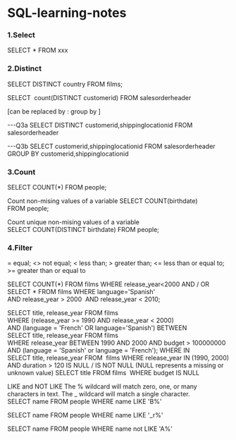 # SQL-learning-notes


### 1.Select
SELECT *
FROM xxx

### 2.Distinct
SELECT DISTINCT country
FROM films;

SELECT  count(DISTINCT customerid)
FROM salesorderheader

[can be replaced by : group by ]

---Q3a
SELECT DISTINCT customerid,shippinglocationid
FROM salesorderheader

---Q3b
SELECT customerid,shippinglocationid
FROM salesorderheader
GROUP BY customerid,shippinglocationid

### 3.Count
SELECT COUNT(*)
FROM people;

Count non-mising values of a variable
SELECT COUNT(birthdate)
FROM people;

Count unique non-mising values of a variable
SELECT COUNT(DISTINCT birthdate)
FROM people;

### 4.Filter

= equal; <> not equal; < less than; > greater than; <= less than or equal to; >= greater than or equal to

SELECT COUNT(*)
FROM films
WHERE release_year<2000
AND / OR
SELECT *
FROM films
WHERE language='Spanish' 
AND release_year > 2000 
AND release_year < 2010;

SELECT title, release_year
FROM films
WHERE (release_year >= 1990 AND release_year < 2000)
AND (language = 'French' OR language='Spanish')
BETWEEN
SELECT title, release_year
FROM films
WHERE release_year BETWEEN 1990 AND 2000
AND budget > 100000000
AND (language = 'Spanish' or language = 'French');
WHERE IN
SELECT title, release_year
FROM  films
WHERE release_year IN (1990, 2000)
AND duration > 120
IS NULL / IS NOT NULL   (NULL represents a missing or unknown value)
SELECT title
FROM films 
WHERE budget IS NULL

LIKE and NOT LIKE
The % wildcard will match zero, one, or many characters in text.
The _ wildcard will match a single character. 
SELECT name
FROM people
WHERE name LIKE 'B%'

SELECT name
FROM people
WHERE name LIKE '_r%'

SELECT name
FROM people
WHERE name not LIKE 'A%'
